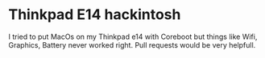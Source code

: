 # Thinkpad E14 hackintosh

I tried to put MacOs on my Thinkpad e14 with Coreboot but things like Wifi, Graphics, Battery never worked right.
Pull requests would be very helpfull.
